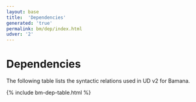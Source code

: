 ```yaml
---
layout: base
title:  'Dependencies'
generated: 'true'
permalink: bm/dep/index.html
udver: '2'
---
```


# Dependencies

The following table lists the syntactic relations used in UD v2 for Bamana.

{% include bm-dep-table.html %}
